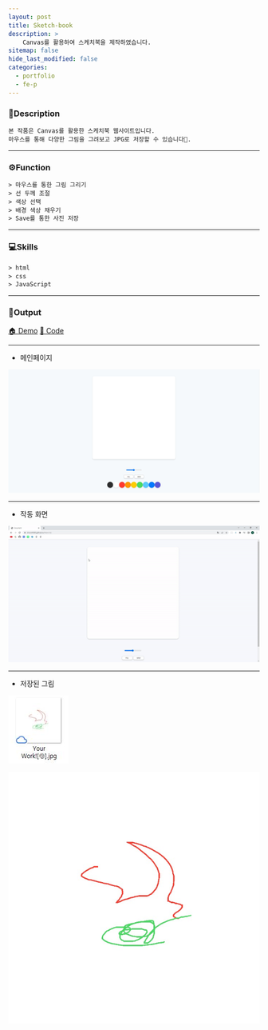 ```yaml
---
layout: post
title: Sketch-book
description: >
    Canvas를 활용하여 스케치북을 제작하였습니다.
sitemap: false
hide_last_modified: false
categories:
  - portfolio
  - fe-p
---
```


<!-- ### SketchBook-FE -->

### 📝Description
~~~html
본 작품은 Canvas를 활용한 스케치북 웹사이트입니다.
마우스를 통해 다양한 그림을 그려보고 JPG로 저장할 수 있습니다🎨.
~~~

----

### ⚙️Function
~~~html
> 마우스를 통한 그림 그리기
> 선 두께 조절
> 색상 선택
> 배경 색상 채우기
> Save를 통한 사진 저장
~~~
----

### 💻Skills
~~~html
> html
> css
> JavaScript
~~~

----

### 📌Output

[🏠 Demo](https://choiwh000.github.io/Paint-JS/)
[💎 Code](https://github.com/choiwh000/Paint-JS)

----

+ 메인페이지

![그림1](/assets/img/pofol/Sketch-book/home.JPG)

----

+ 작동 화면


![그림](/assets/img/pofol/Sketch-book/sketchbook.gif)

----

+ 저장된 그림

![그림2](/assets/img/pofol/Sketch-book/save.JPG)

![그림3](/assets/img/pofol/Sketch-book/work.jpg)
